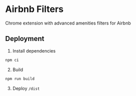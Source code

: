 # Airbnb Filters

Chrome extension with advanced amenities filters for Airbnb

## Deployment

1. Install dependencies

```sh
npm ci
```

2. Build

```sh
npm run build
```

3. Deploy `/dist`
